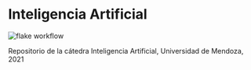 # Inteligencia Artificial 

![flake workflow](https://github.com/sebaF96/ai/actions/workflows/flake8.yml/badge.svg)


Repositorio de la cátedra Inteligencia Artificial, Universidad de Mendoza, 2021
